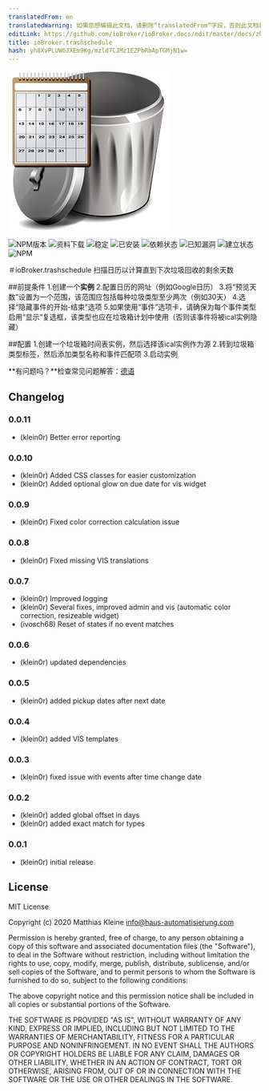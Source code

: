 ```yaml
---
translatedFrom: en
translatedWarning: 如果您想编辑此文档，请删除“translatedFrom”字段，否则此文档将再次自动翻译
editLink: https://github.com/ioBroker/ioBroker.docs/edit/master/docs/zh-cn/adapterref/iobroker.trashschedule/README.md
title: ioBroker.trashschedule
hash: yh8XvPLUW6JXEm9Kg/mzld7CJMz1EZPbRbApTGMjN1w=
---
```

![商标](../../../en/adapterref/iobroker.trashschedule/admin/trashschedule.png)

![NPM版本](http://img.shields.io/npm/v/iobroker.trashschedule.svg)
![资料下载](https://img.shields.io/npm/dm/iobroker.trashschedule.svg)
![稳定](http://iobroker.live/badges/trashschedule-stable.svg)
![已安装](http://iobroker.live/badges/trashschedule-installed.svg)
![依赖状态](https://img.shields.io/david/klein0r/iobroker.trashschedule.svg)
![已知漏洞](https://snyk.io/test/github/klein0r/ioBroker.trashschedule/badge.svg)
![建立状态](http://img.shields.io/travis/klein0r/ioBroker.trashschedule.svg)
![NPM](https://nodei.co/npm/iobroker.trashschedule.png?downloads=true)

＃ioBroker.trashschedule
扫描日历以计算直到下次垃圾回收的剩余天数

##前提条件
1.创建一个**实例**
2.配置日历的网址（例如Google日历）
3.将“预览天数”设置为一个范围，该范围应包括每种垃圾类型至少两次（例如30天）
4.选择“隐藏事件的开始-结束”选项
5.如果使用“事件”选项卡，请确保为每个事件类型启用“显示”复选框，该类型也应在垃圾箱计划中使用（否则该事件将被ical实例隐藏）

##配置
1.创建一个垃圾箱时间表实例，然后选择该ical实例作为源
2.转到垃圾箱类型标签，然后添加类型名称和事件匹配项
3.启动实例

**有问题吗？**检查常见问题解答：[德语](https://github.com/klein0r/ioBroker.trashschedule/blob/master/faq_de.md)

## Changelog

### 0.0.11

* (klein0r) Better error reporting

### 0.0.10

* (klein0r) Added CSS classes for easier customization
* (klein0r) Added optional glow on due date for vis widget

### 0.0.9

* (klein0r) Fixed color correction calculation issue

### 0.0.8

* (klein0r) Fixed missing VIS translations

### 0.0.7

* (klein0r) Improved logging
* (klein0r) Several fixes, improved admin and vis (automatic color correction, resizeable widget)
* (ivosch68) Reset of states if no event matches

### 0.0.6

* (klein0r) updated dependencies

### 0.0.5

* (klein0r) added pickup dates after next date

### 0.0.4

* (klein0r) added VIS templates

### 0.0.3

* (klein0r) fixed issue with events after time change date

### 0.0.2

* (klein0r) added global offset in days
* (klein0r) added exact match for types

### 0.0.1

* (klein0r) initial release

## License

MIT License

Copyright (c) 2020 Matthias Kleine <info@haus-automatisierung.com>

Permission is hereby granted, free of charge, to any person obtaining a copy
of this software and associated documentation files (the "Software"), to deal
in the Software without restriction, including without limitation the rights
to use, copy, modify, merge, publish, distribute, sublicense, and/or sell
copies of the Software, and to permit persons to whom the Software is
furnished to do so, subject to the following conditions:

The above copyright notice and this permission notice shall be included in all
copies or substantial portions of the Software.

THE SOFTWARE IS PROVIDED "AS IS", WITHOUT WARRANTY OF ANY KIND, EXPRESS OR
IMPLIED, INCLUDING BUT NOT LIMITED TO THE WARRANTIES OF MERCHANTABILITY,
FITNESS FOR A PARTICULAR PURPOSE AND NONINFRINGEMENT. IN NO EVENT SHALL THE
AUTHORS OR COPYRIGHT HOLDERS BE LIABLE FOR ANY CLAIM, DAMAGES OR OTHER
LIABILITY, WHETHER IN AN ACTION OF CONTRACT, TORT OR OTHERWISE, ARISING FROM,
OUT OF OR IN CONNECTION WITH THE SOFTWARE OR THE USE OR OTHER DEALINGS IN THE
SOFTWARE.